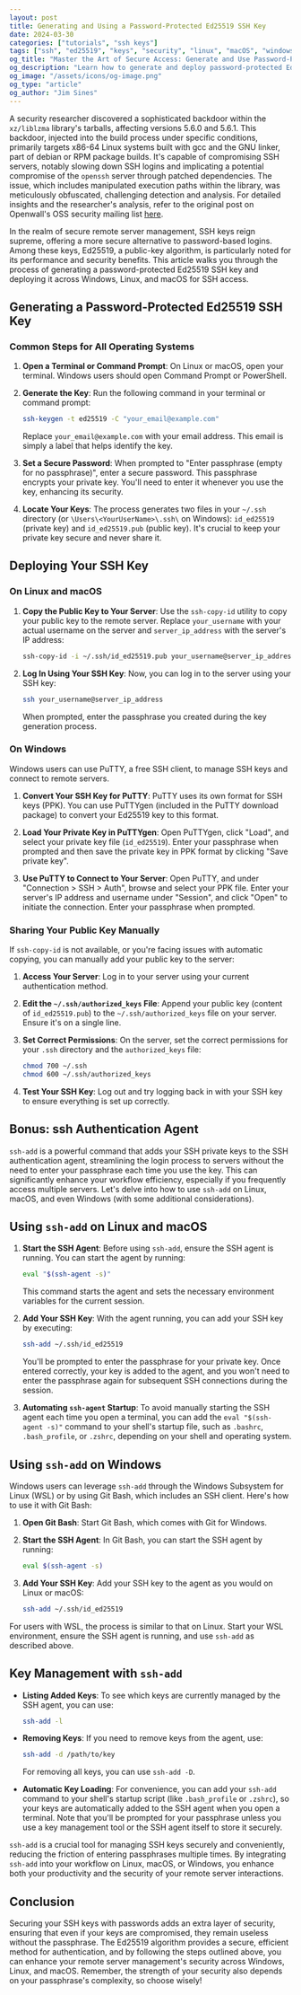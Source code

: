 ```yaml
---
layout: post
title: Generating and Using a Password-Protected Ed25519 SSH Key
date: 2024-03-30
categories: ["tutorials", "ssh keys"]
tags: ["ssh", "ed25519", "keys", "security", "linux", "macOS", "windows", "tutorial"]
og_title: "Master the Art of Secure Access: Generate and Use Password-Protected Ed25519 SSH Keys"
og_description: "Learn how to generate and deploy password-protected Ed25519 SSH keys across Linux, macOS, and Windows. A detailed guide to enhance your remote server security and workflow."
og_image: "/assets/icons/og-image.png"
og_type: "article"
og_author: "Jim Sines"
---
```

A security researcher discovered a sophisticated backdoor within the `xz/liblzma` library's tarballs, affecting versions 5.6.0 and 5.6.1. This backdoor, injected into the build process under specific conditions, primarily targets x86-64 Linux systems built with gcc and the GNU linker, part of debian or RPM package builds. It's capable of compromising SSH servers, notably slowing down SSH logins and implicating a potential compromise of the `openssh` server through patched dependencies. The issue, which includes manipulated execution paths within the library, was meticulously obfuscated, challenging detection and analysis. For detailed insights and the researcher's analysis, refer to the original post on Openwall's OSS security mailing list [here](https://openwall.com/lists/oss-security/2024/03/29/4).

In the realm of secure remote server management, SSH keys reign supreme, offering a more secure alternative to password-based logins. Among these keys, Ed25519, a public-key algorithm, is particularly noted for its performance and security benefits. This article walks you through the process of generating a password-protected Ed25519 SSH key and deploying it across Windows, Linux, and macOS for SSH access.

## Generating a Password-Protected Ed25519 SSH Key

### Common Steps for All Operating Systems

1. **Open a Terminal or Command Prompt**: On Linux or macOS, open your terminal. Windows users should open Command Prompt or PowerShell.

2. **Generate the Key**: Run the following command in your terminal or command prompt:

   ```sh
   ssh-keygen -t ed25519 -C "your_email@example.com"
   ```

   Replace `your_email@example.com` with your email address. This email is simply a label that helps identify the key.

3. **Set a Secure Password**: When prompted to "Enter passphrase (empty for no passphrase)", enter a secure password. This passphrase encrypts your private key. You'll need to enter it whenever you use the key, enhancing its security.

4. **Locate Your Keys**: The process generates two files in your `~/.ssh` directory (or `\Users\<YourUserName>\.ssh\` on Windows): `id_ed25519` (private key) and `id_ed25519.pub` (public key). It's crucial to keep your private key secure and never share it.

## Deploying Your SSH Key

### On Linux and macOS

1. **Copy the Public Key to Your Server**: Use the `ssh-copy-id` utility to copy your public key to the remote server. Replace `your_username` with your actual username on the server and `server_ip_address` with the server's IP address:

   ```sh
   ssh-copy-id -i ~/.ssh/id_ed25519.pub your_username@server_ip_address
   ```

2. **Log In Using Your SSH Key**: Now, you can log in to the server using your SSH key:

   ```sh
   ssh your_username@server_ip_address
   ```

   When prompted, enter the passphrase you created during the key generation process.

### On Windows

Windows users can use PuTTY, a free SSH client, to manage SSH keys and connect to remote servers.

1. **Convert Your SSH Key for PuTTY**: PuTTY uses its own format for SSH keys (PPK). You can use PuTTYgen (included in the PuTTY download package) to convert your Ed25519 key to this format.

2. **Load Your Private Key in PuTTYgen**: Open PuTTYgen, click "Load", and select your private key file (`id_ed25519`). Enter your passphrase when prompted and then save the private key in PPK format by clicking "Save private key".

3. **Use PuTTY to Connect to Your Server**: Open PuTTY, and under "Connection > SSH > Auth", browse and select your PPK file. Enter your server's IP address and username under "Session", and click "Open" to initiate the connection. Enter your passphrase when prompted.

### Sharing Your Public Key Manually

If `ssh-copy-id` is not available, or you're facing issues with automatic copying, you can manually add your public key to the server:

1. **Access Your Server**: Log in to your server using your current authentication method.

2. **Edit the `~/.ssh/authorized_keys` File**: Append your public key (content of `id_ed25519.pub`) to the `~/.ssh/authorized_keys` file on your server. Ensure it's on a single line.

3. **Set Correct Permissions**: On the server, set the correct permissions for your `.ssh` directory and the `authorized_keys` file:

   ```sh
   chmod 700 ~/.ssh
   chmod 600 ~/.ssh/authorized_keys
   ```

4. **Test Your SSH Key**: Log out and try logging back in with your SSH key to ensure everything is set up correctly.

## Bonus: ssh Authentication Agent

`ssh-add` is a powerful command that adds your SSH private keys to the SSH authentication agent, streamlining the login process to servers without the need to enter your passphrase each time you use the key. This can significantly enhance your workflow efficiency, especially if you frequently access multiple servers. Let's delve into how to use `ssh-add` on Linux, macOS, and even Windows (with some additional considerations).

## Using `ssh-add` on Linux and macOS

1. **Start the SSH Agent**: Before using `ssh-add`, ensure the SSH agent is running. You can start the agent by running:

   ```sh
   eval "$(ssh-agent -s)"
   ```

   This command starts the agent and sets the necessary environment variables for the current session.

2. **Add Your SSH Key**: With the agent running, you can add your SSH key by executing:

   ```sh
   ssh-add ~/.ssh/id_ed25519
   ```

   You'll be prompted to enter the passphrase for your private key. Once entered correctly, your key is added to the agent, and you won't need to enter the passphrase again for subsequent SSH connections during the session.

3. **Automating `ssh-agent` Startup**: To avoid manually starting the SSH agent each time you open a terminal, you can add the `eval "$(ssh-agent -s)"` command to your shell's startup file, such as `.bashrc`, `.bash_profile`, or `.zshrc`, depending on your shell and operating system.

## Using `ssh-add` on Windows

Windows users can leverage `ssh-add` through the Windows Subsystem for Linux (WSL) or by using Git Bash, which includes an SSH client. Here's how to use it with Git Bash:

1. **Open Git Bash**: Start Git Bash, which comes with Git for Windows.

2. **Start the SSH Agent**: In Git Bash, you can start the SSH agent by running:

   ```sh
   eval $(ssh-agent -s)
   ```

3. **Add Your SSH Key**: Add your SSH key to the agent as you would on Linux or macOS:

   ```sh
   ssh-add ~/.ssh/id_ed25519
   ```

For users with WSL, the process is similar to that on Linux. Start your WSL environment, ensure the SSH agent is running, and use `ssh-add` as described above.

## Key Management with `ssh-add`

- **Listing Added Keys**: To see which keys are currently managed by the SSH agent, you can use:

  ```sh
  ssh-add -l
  ```

- **Removing Keys**: If you need to remove keys from the agent, use:

  ```sh
  ssh-add -d /path/to/key
  ```

  For removing all keys, you can use `ssh-add -D`.

- **Automatic Key Loading**: For convenience, you can add your `ssh-add` command to your shell's startup script (like `.bash_profile` or `.zshrc`), so your keys are automatically added to the SSH agent when you open a terminal. Note that you'll be prompted for your passphrase unless you use a key management tool or the SSH agent itself to store it securely.

`ssh-add` is a crucial tool for managing SSH keys securely and conveniently, reducing the friction of entering passphrases multiple times. By integrating `ssh-add` into your workflow on Linux, macOS, or Windows, you enhance both your productivity and the security of your remote server interactions.

## Conclusion

Securing your SSH keys with passwords adds an extra layer of security, ensuring that even if your keys are compromised, they remain useless without the passphrase. The Ed25519 algorithm provides a secure, efficient method for authentication, and by following the steps outlined above, you can enhance your remote server management's security across Windows, Linux, and macOS. Remember, the strength of your security also depends on your passphrase's complexity, so choose wisely!
